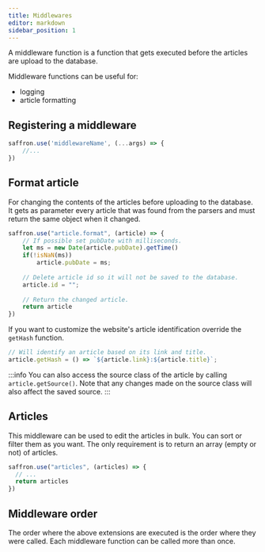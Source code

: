 ```yaml
---
title: Middlewares
editor: markdown
sidebar_position: 1
---
```


A middleware function is a function that gets executed before the articles are upload to the database.

Middleware functions can be useful for:
* logging
* article formatting


## Registering a middleware

```js
saffron.use('middlewareName', (...args) => {
    //...
})
```

## Format article
For changing the contents of the articles before uploading to the database.
It gets as parameter every article that was found from the parsers and must return the same object when it changed.

```javascript
saffron.use("article.format", (article) => {
    // If possible set pubDate with milliseconds.
    let ms = new Date(article.pubDate).getTime()
    if(!isNaN(ms))
        article.pubDate = ms;
    
    // Delete article id so it will not be saved to the database.
    article.id = "";
    
    // Return the changed article.
    return article
})
```

If you want to customize the website's article identification override the `getHash` function.
```javascript
// Will identify an article based on its link and title.
article.getHash = () => `${article.link}:${article.title}`;
```

:::info
You can also access the source class of the article by calling `article.getSource()`.
Note that any changes made on the source class will also affect the saved source.
:::

## Articles
This middleware can be used to edit the articles in bulk. You can sort or filter them as you want.
The only requirement is to return an array (empty or not) of articles.

```js
saffron.use("articles", (articles) => {
  // ...
  return articles
})
```

## Middleware order
The order where the above extensions are executed is the order where they were called.
Each middleware function can be called more than once.
